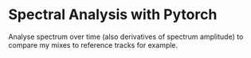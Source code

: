 # Spectral Analysis with Pytorch

Analyse spectrum over time (also derivatives of spectrum amplitude) to compare my mixes to reference tracks for example.
